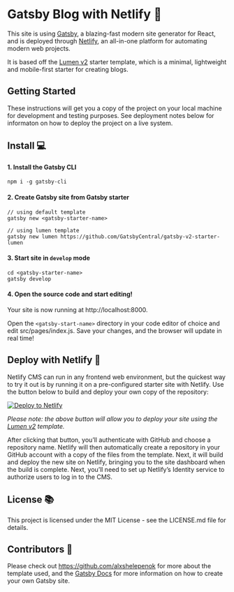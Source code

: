 # Gatsby Blog with Netlify 🚀

This site is using [Gatsby](https://github.com/gatsbyjs/gatsby), a blazing-fast modern site generator for React, and is deployed through [Netlify](https://www.netlify.com/), an all-in-one platform for automating modern web projects.

It is based off the [Lumen v2](https://github.com/GatsbyCentral/gatsby-v2-starter-lumen) starter template, which is a minimal, lightweight and mobile-first starter for creating blogs.

## Getting Started

These instructions will get you a copy of the project on your local machine for development and testing purposes. See deployment notes below for informaton on how to deploy the project on a live system.

## Install :computer:

#### 1. Install the Gatsby CLI

    npm i -g gatsby-cli

#### 2. Create Gatsby site from Gatsby starter

    // using default template
    gatsby new <gatsby-starter-name>

    // using lumen template
    gatsby new lumen https://github.com/GatsbyCentral/gatsby-v2-starter-lumen

#### 3. Start site in `develop` mode

    cd <gatsby-starter-name>
    gatsby develop

#### 4. Open the source code and start editing!

Your site is now running at http://localhost:8000.

Open the `<gatsby-start-name>` directory in your code editor of choice and edit src/pages/index.js. Save your changes, and the browser will update in real time!

## Deploy with Netlify :dizzy: 

Netlify CMS can run in any frontend web environment, but the quickest way to try it out is by running it on a pre-configured starter site with Netlify. Use the button below to build and deploy your own copy of the repository:

<a href="https://app.netlify.com/start/deploy?repository=https://github.com/GatsbyCentral/gatsby-v2-starter-lumen" target="_blank"><img src="https://www.netlify.com/img/deploy/button.svg" alt="Deploy to Netlify"></a>

*Please note: the above button will allow you to deploy your site using the [Lumen v2](https://github.com/GatsbyCentral/gatsby-v2-starter-lumen) template.*

After clicking that button, you’ll authenticate with GitHub and choose a repository name. Netlify will then automatically create a repository in your GitHub account with a copy of the files from the template. Next, it will build and deploy the new site on Netlify, bringing you to the site dashboard when the build is complete. Next, you’ll need to set up Netlify’s Identity service to authorize users to log in to the CMS.

## License :books:

This project is licensed under the MIT License - see the LICENSE.md file for details.

## Contributors :clap:
Please check out https://github.com/alxshelepenok for more about the template used, and the [Gatsby Docs](https://www.gatsbyjs.org/docs/) for more information on how to create your own Gatsby site.

